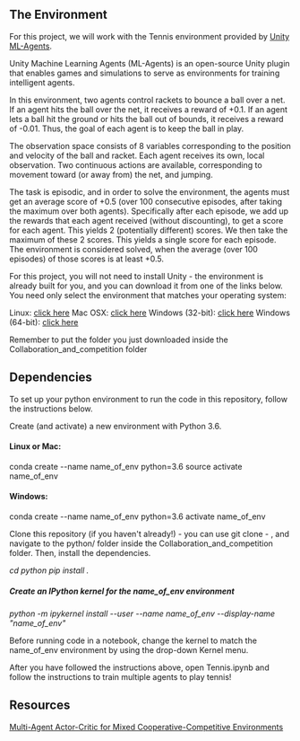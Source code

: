 
## The Environment
For this project, we will work with the Tennis environment provided by [Unity ML-Agents](https://github.com/Unity-Technologies/ml-agents).

Unity Machine Learning Agents (ML-Agents) is an open-source Unity plugin that enables games and simulations to serve as environments 
for training intelligent agents.

In this environment, two agents control rackets to bounce a ball over a net. 
If an agent hits the ball over the net, it receives a reward of +0.1. 
If an agent lets a ball hit the ground or hits the ball out of bounds, it receives a reward of -0.01. 
Thus, the goal of each agent is to keep the ball in play.

The observation space consists of 8 variables corresponding to the position and velocity of the ball and racket. 
Each agent receives its own, local observation. 
Two continuous actions are available, corresponding to movement toward (or away from) the net, and jumping.

The task is episodic, and in order to solve the environment, the agents must get an average score of +0.5 
(over 100 consecutive episodes, after taking the maximum over both agents). 
Specifically after each episode, we add up the rewards that each agent received (without discounting), to get a score for each agent. 
This yields 2 (potentially different) scores. We then take the maximum of these 2 scores.
This yields a single score for each episode.
The environment is considered solved, when the average (over 100 episodes) of those scores is at least +0.5.

For this project, you will not need to install Unity - the environment is already built for you, and you can download it from one of the links below. You need only select the environment that matches your operating system:

Linux: [click here](https://s3-us-west-1.amazonaws.com/udacity-drlnd/P3/Tennis/Tennis_Linux.zip)
Mac OSX: [click here](https://s3-us-west-1.amazonaws.com/udacity-drlnd/P3/Tennis/Tennis.app.zip)
Windows (32-bit): [click here](https://s3-us-west-1.amazonaws.com/udacity-drlnd/P3/Tennis/Tennis_Windows_x86.zip)
Windows (64-bit): [click here](https://s3-us-west-1.amazonaws.com/udacity-drlnd/P3/Tennis/Tennis_Windows_x86_64.zip)

Remember to put the folder you just downloaded inside the Collaboration_and_competition folder
## Dependencies
To set up your python environment to run the code in this repository, follow the instructions below.

Create (and activate) a new environment with Python 3.6.

#### Linux or Mac:
conda create --name name_of_env python=3.6
source activate name_of_env
#### Windows:
conda create --name name_of_env python=3.6 
activate name_of_env

Clone this repository (if you haven't already!) - you can use git clone - , and navigate to the python/ folder inside the Collaboration_and_competition folder. 
Then, install the dependencies.

*cd python*
*pip install .*

##### Create an IPython kernel for the name_of_env environment 
*python -m ipykernel install --user --name name_of_env --display-name "name_of_env"*

Before running code in a notebook, change the kernel to match the name_of_env environment by using the drop-down Kernel menu.

After you have followed the instructions above, open Tennis.ipynb and follow the instructions to train multiple agents
to play tennis!

## Resources 
[Multi-Agent Actor-Critic for Mixed Cooperative-Competitive Environments](https://arxiv.org/abs/1706.02275)


